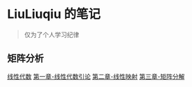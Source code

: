 # LiuLiuqiu 的笔记
> 仅为了个人学习纪律

## 矩阵分析
[线性代数](./矩阵分析/线性代数.html)
[第一章-线性代数引论](./矩阵分析/第一章.html)
[第二章-线性映射](./矩阵分析/第二章.html)
[第三章-矩阵分解](./矩阵分析/第三章.html)